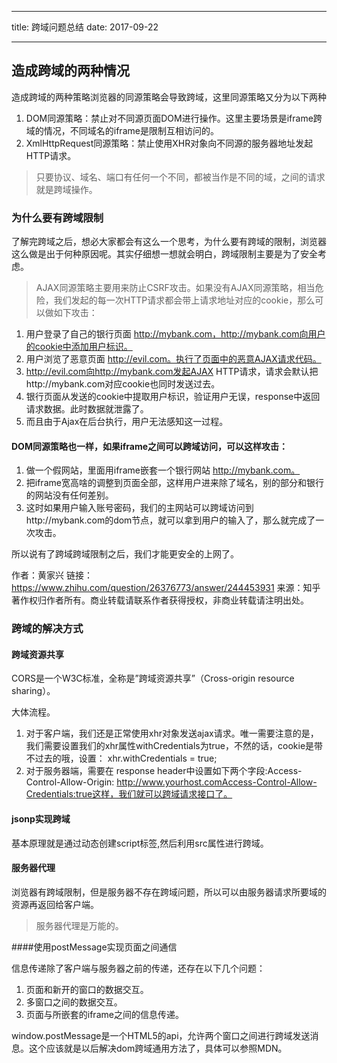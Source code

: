 
---
title: 跨域问题总结
date: 2017-09-22

---


## 造成跨域的两种情况

造成跨域的两种策略浏览器的同源策略会导致跨域，这里同源策略又分为以下两种

1. DOM同源策略：禁止对不同源页面DOM进行操作。这里主要场景是iframe跨域的情况，不同域名的iframe是限制互相访问的。
1. XmlHttpRequest同源策略：禁止使用XHR对象向不同源的服务器地址发起HTTP请求。

> 只要协议、域名、端口有任何一个不同，都被当作是不同的域，之间的请求就是跨域操作。

### 为什么要有跨域限制

了解完跨域之后，想必大家都会有这么一个思考，为什么要有跨域的限制，浏览器这么做是出于何种原因呢。其实仔细想一想就会明白，跨域限制主要是为了安全考虑。

> AJAX同源策略主要用来防止CSRF攻击。如果没有AJAX同源策略，相当危险，我们发起的每一次HTTP请求都会带上请求地址对应的cookie，那么可以做如下攻击：

1. 用户登录了自己的银行页面 http://mybank.com，http://mybank.com向用户的cookie中添加用户标识。
1. 用户浏览了恶意页面 http://evil.com。执行了页面中的恶意AJAX请求代码。
1. http://evil.com向http://mybank.com发起AJAX HTTP请求，请求会默认把http://mybank.com对应cookie也同时发送过去。
1. 银行页面从发送的cookie中提取用户标识，验证用户无误，response中返回请求数据。此时数据就泄露了。
1. 而且由于Ajax在后台执行，用户无法感知这一过程。

#### DOM同源策略也一样，如果iframe之间可以跨域访问，可以这样攻击：

1. 做一个假网站，里面用iframe嵌套一个银行网站 http://mybank.com。
1. 把iframe宽高啥的调整到页面全部，这样用户进来除了域名，别的部分和银行的网站没有任何差别。
1. 这时如果用户输入账号密码，我们的主网站可以跨域访问到http://mybank.com的dom节点，就可以拿到用户的输入了，那么就完成了一次攻击。

所以说有了跨域跨域限制之后，我们才能更安全的上网了。

作者：黄家兴
链接：https://www.zhihu.com/question/26376773/answer/244453931
来源：知乎
著作权归作者所有。商业转载请联系作者获得授权，非商业转载请注明出处。

### 跨域的解决方式
#### 跨域资源共享
CORS是一个W3C标准，全称是”跨域资源共享”（Cross-origin resource sharing）。 

大体流程。

1. 对于客户端，我们还是正常使用xhr对象发送ajax请求。唯一需要注意的是，我们需要设置我们的xhr属性withCredentials为true，不然的话，cookie是带不过去的哦，设置： xhr.withCredentials = true;
1. 对于服务器端，需要在 response header中设置如下两个字段:Access-Control-Allow-Origin: http://www.yourhost.comAccess-Control-Allow-Credentials:true这样，我们就可以跨域请求接口了。

####  jsonp实现跨域

基本原理就是通过动态创建script标签,然后利用src属性进行跨域。

#### 服务器代理
浏览器有跨域限制，但是服务器不存在跨域问题，所以可以由服务器请求所要域的资源再返回给客户端。

>服务器代理是万能的。

####使用postMessage实现页面之间通信

信息传递除了客户端与服务器之前的传递，还存在以下几个问题：

1. 页面和新开的窗口的数据交互。
1. 多窗口之间的数据交互。
1. 页面与所嵌套的iframe之间的信息传递。

window.postMessage是一个HTML5的api，允许两个窗口之间进行跨域发送消息。这个应该就是以后解决dom跨域通用方法了，具体可以参照MDN。

